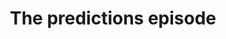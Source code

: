 ---
guid: "C1E87D0B-2845-4F5C-BCD7-A7ACCD90DAEF" # Manually pick random for each episode
title: "The predictions episode"
description: "In episode 13, we're diving into predictions for the future of crypto. Will NFTs crash in 2022? We explore the potential challenges facing this emerging market. We also review the Super Bowl LVI commercials and give our hot takes on projects like Immutable X, chains like Solana, and the future of DAOs. Plus, learn how to get involved full-time in open source, the pros and cons of hackathons, and the best YouTube channels for crypto info. Don't miss out on valuable insights and predictions for the future of crypto! Watch the video now and join the conversation."
pubDate: "Tue, 1 Mar 2022 18:00:00 -0500" # 6pm New York time
itunes-explicit: "no"
itunes-episode: 13
itunes-episodeType: full

# More info
youtube-full: https://www.youtube.com/watch?v=QUzBEca2P3Q
discussion: https://twitter.com/fulldecent/status/1498795930463653894

# Timeline
timeline:
  - seconds: 0
    title: Intro
  - seconds: 47
    title: Will NFTs collapse in 2022?
  - seconds: 486
    title: Immutable X hot take
  - seconds: 613
    title: Do chains like Solana have a future?
  - seconds: 859
    title: DAOs don't seem to work without centralization
  - seconds: 1022
    title: How to get involved full time in open source
  - seconds: 1333
    title: Hackathons are bad
  - seconds: 1362
    title: Hackathons can be good
  - seconds: 1628
    title: The only useful crypto info on YouTube
  - seconds: 1675
    title: Mini minter
  - seconds: 1758
    title: Foundry hot take

# File information
enclosure-url: "https://media.phor.net/csh/2022-03-01-episode-13.m4a"
enclosure-length: 37289442
enclosure-type: "audio/x-m4a"
itunes-duration: "1849"
---